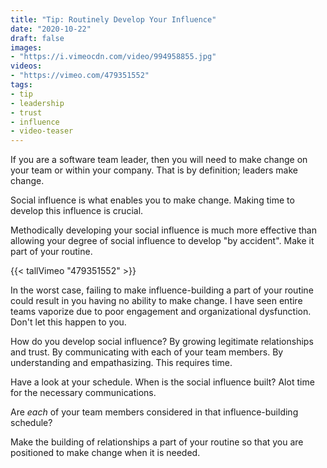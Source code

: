 ```yaml
---
title: "Tip: Routinely Develop Your Influence"
date: "2020-10-22"
draft: false
images:
- "https://i.vimeocdn.com/video/994958855.jpg"
videos:
- "https://vimeo.com/479351552"
tags:
- tip
- leadership
- trust
- influence
- video-teaser
---
```



If you are a software team leader, then you will need to make change on your
team or within your company.  That is by definition; leaders make change.

Social influence is what enables you to make change. Making time to develop
this influence is crucial.

Methodically developing your social influence is much more effective than
allowing your degree of social influence to develop "by accident". Make it part
of your routine.


<!--more-->


{{< tallVimeo "479351552" >}}

In the worst case, failing to make influence-building a part of your routine
could result in you having no ability to make change.  I have seen entire teams
vaporize due to poor engagement and organizational dysfunction. Don't let this
happen to you.

How do you develop social influence? By growing legitimate relationships and
trust. By communicating with each of your team members. By understanding and
empathasizing.  This requires time.

Have a look at your schedule. When is the social influence built?  Alot time
for the necessary communications.

Are _each_ of your team members considered in that influence-building schedule?

Make the building of relationships a part of your routine so that you are
positioned to make change when it is needed.
